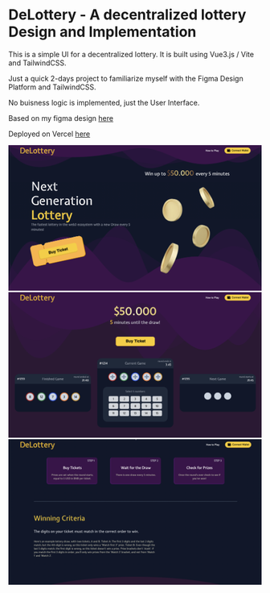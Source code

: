# DeLottery - A decentralized lottery Design and Implementation

This is a simple UI for a decentralized lottery. It is built using Vue3.js / Vite and TailwindCSS.

Just a quick 2-days project to familiarize myself with the Figma Design Platform and TailwindCSS.

No buisness logic is implemented, just the User Interface.

Based on my figma design [here](https://www.figma.com/file/TOtdehcgZYZWJW2zjZJBlU/Lottery?type=design&node-id=0-1&mode=design)

Deployed on Vercel [here](https://de-lottery.vercel.app/)


![alt text](platform.png)
![alt text](1.png)
![alt text](2.png)